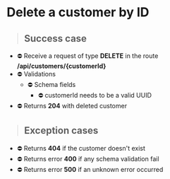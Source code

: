 # Delete a customer by ID

> ## Success case

* ⛔️ Receive a request of type **DELETE** in the route **/api/customers/{customerId}**
* ⛔️ Validations
    * ⛔️ Schema fields
        * ⛔️ customerId needs to be a valid UUID
* ⛔️ Returns **204** with deleted customer

> ## Exception cases

* ⛔️ Returns **404** if the customer doesn't exist
* ⛔️ Returns error **400** if any schema validation fail
* ⛔️ Returns error **500** if an unknown error occurred